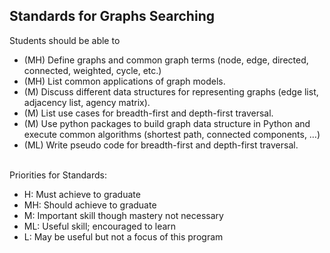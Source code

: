 ## Standards for Graphs Searching
Students should be able to
 * (MH) Define graphs and common graph terms (node, edge, directed, connected, weighted, cycle, etc.)
 * (MH) List common applications of graph models.
 * (M) Discuss different data structures for representing graphs (edge list, adjacency list, agency matrix).
 * (M) List use cases for breadth-first and depth-first traversal.
 * (M) Use python packages to build graph data structure in Python and execute common algorithms (shortest path, connected components, …)
 * (ML) Write pseudo code for breadth-first and depth-first traversal.

<br/>Priorities for Standards:
 * H:  Must achieve to graduate
 * MH: Should achieve to graduate
 * M:  Important skill though mastery not necessary
 * ML: Useful skill; encouraged to learn
 * L:  May be useful but not a focus of this program